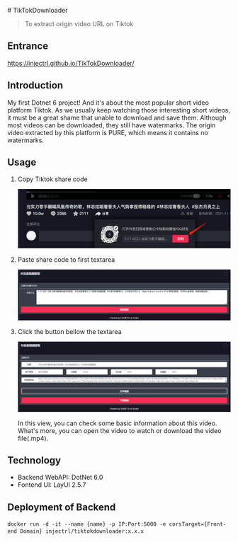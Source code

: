 ﻿﻿# TikTokDownloader

> To extract origin video URL on Tiktok

## Entrance

https://injectrl.github.io/TikTokDownloader/

## Introduction

My first Dotnet 6 project! And it's about the most popular short video platform Tiktok. As we usually keep watching those interesting short videos, it must be a great shame that unable to download and save them. Although most videos can be downloaded, they still have watermarks. The origin video extracted by this platform is PURE, which means it contains no watermarks.

## Usage

1. Copy Tiktok share code

   ![1](./docs/1.png)

2. Paste share code to first textarea

   ![2](./docs/2.png)

3. Click the button bellow the textarea

   ![3](./docs/3.png)

   In this view, you can check some basic information about this video. What's more, you can open the video to watch or download the video file(.mp4).

## Technology

- Backend WebAPI: DotNet 6.0
- Fontend UI: LayUI 2.5.7

## Deployment of Backend

```shell
docker run -d -it --name {name} -p IP:Port:5000 -e corsTarget={Front-end Domain} injectrl/tiktokdownloader:x.x.x
```

